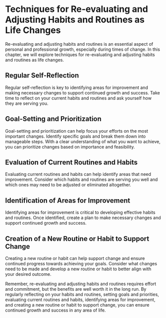 Techniques for Re-evaluating and Adjusting Habits and Routines as Life Changes
=======================================================================================================================

Re-evaluating and adjusting habits and routines is an essential aspect of personal and professional growth, especially during times of change. In this chapter, we will explore techniques for re-evaluating and adjusting habits and routines as life changes.

Regular Self-Reflection
-----------------------

Regular self-reflection is key to identifying areas for improvement and making necessary changes to support continued growth and success. Take time to reflect on your current habits and routines and ask yourself how they are serving you.

Goal-Setting and Prioritization
-------------------------------

Goal-setting and prioritization can help focus your efforts on the most important changes. Identify specific goals and break them down into manageable steps. With a clear understanding of what you want to achieve, you can prioritize changes based on importance and feasibility.

Evaluation of Current Routines and Habits
-----------------------------------------

Evaluating current routines and habits can help identify areas that need improvement. Consider which habits and routines are serving you well and which ones may need to be adjusted or eliminated altogether.

Identification of Areas for Improvement
---------------------------------------

Identifying areas for improvement is critical to developing effective habits and routines. Once identified, create a plan to make necessary changes and support continued growth and success.

Creation of a New Routine or Habit to Support Change
----------------------------------------------------

Creating a new routine or habit can help support change and ensure continued progress towards achieving your goals. Consider what changes need to be made and develop a new routine or habit to better align with your desired outcome.

Remember, re-evaluating and adjusting habits and routines requires effort and commitment, but the benefits are well worth it in the long run. By regularly reflecting on your habits and routines, setting goals and priorities, evaluating current routines and habits, identifying areas for improvement, and creating a new routine or habit to support change, you can ensure continued growth and success in any area of life.
